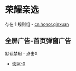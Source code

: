 # 荣耀亲选

存在 1 规则组 - [cn.honor.qinxuan](/src/apps/cn.honor.qinxuan.ts)

## 全屏广告-首页弹窗广告

默认禁用 - 点击X

- [快照-0](https://i.gkd.li/i/13930613)
